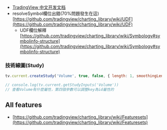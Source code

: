 
- [TradingView 中文开发文档](https://aitrade.ga/books/tradingview/)
- resolveSymbol欄位出錯(70%問題發生在這) [https://github.com/tradingview/charting_library/wiki/UDF](https://github.com/tradingview/charting_library/wiki/UDF)
    - UDF欄位解釋 [https://github.com/tradingview/charting_library/wiki/Symbology#symbolinfo-structure](https://github.com/tradingview/charting_library/wiki/Symbology#symbolinfo-structure)

### 技術線圖(Study)

```jsx
tv.current.createStudy('Volume', true, false, { length: 1, smoothingLength: 1 });

// console.log(tv.current.getStudyInputs('Volume')) 
// 查看Volume有什麼屬性，第四個參數可以調整key為id屬性的
```

## All features

- [https://github.com/tradingview/charting_library/wiki/Featuresets](https://github.com/tradingview/charting_library/wiki/Featuresets)